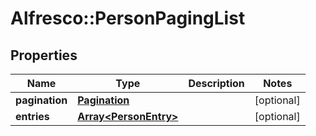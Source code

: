 # Alfresco::PersonPagingList

## Properties
Name | Type | Description | Notes
------------ | ------------- | ------------- | -------------
**pagination** | [**Pagination**](Pagination.md) |  | [optional] 
**entries** | [**Array&lt;PersonEntry&gt;**](PersonEntry.md) |  | [optional] 


